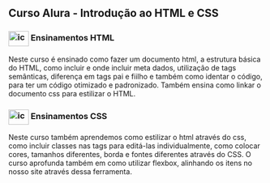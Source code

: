 ## Curso Alura - Introdução ao HTML e CSS

### <img align="center" alt="icon-HTML" height="30" width="40" src="https://cdn.jsdelivr.net/gh/devicons/devicon@latest/icons/html5/html5-original.svg" /> Ensinamentos HTML

Neste curso é ensinado como fazer um documento html, a estrutura básica do HTML, como incluir e onde incluir meta dados, utilização de tags semânticas, diferença em tags pai e fiilho e também como identar o código, para ter um código otimizado e padronizado. Também ensina como linkar o documento css para estilizar o HTML.

### <img align="center" alt="icon-CSS" height="30" width="40" src="https://cdn.jsdelivr.net/gh/devicons/devicon@latest/icons/css3/css3-original.svg" /> Ensinamentos CSS

Neste curso também aprendemos como estilizar o html através do css, como incluir classes nas tags para editá-las individualmente, como colocar cores, tamanhos diferentes, borda e fontes diferentes através do CSS. O curso aprofunda também em como utilizar flexbox, alinhando os itens no nosso site através dessa ferramenta.
